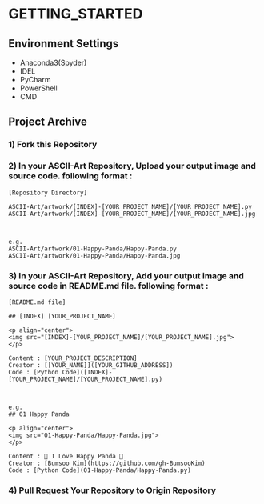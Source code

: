 # GETTING_STARTED

## Environment Settings

- Anaconda3(Spyder)
- IDEL
- PyCharm
- PowerShell
- CMD

## Project Archive

### 1) Fork this Repository

### 2) In your ASCII-Art Repository, **Upload** your output image and source code. following format :

```
[Repository Directory]

ASCII-Art/artwork/[INDEX]-[YOUR_PROJECT_NAME]/[YOUR_PROJECT_NAME].py
ASCII-Art/artwork/[INDEX]-[YOUR_PROJECT_NAME]/[YOUR_PROJECT_NAME].jpg



e.g.
ASCII-Art/artwork/01-Happy-Panda/Happy-Panda.py
ASCII-Art/artwork/01-Happy-Panda/Happy-Panda.jpg
```

### 3) In your ASCII-Art Repository, **Add** your output image and source code in README.md file. following format :

```
[README.md file]

## [INDEX] [YOUR_PROJECT_NAME]

<p align="center">
<img src="[INDEX]-[YOUR_PROJECT_NAME]/[YOUR_PROJECT_NAME].jpg">
</p>

Content : [YOUR_PROJECT_DESCRIPTION]
Creator : [[YOUR_NAME]]([YOUR_GITHUB_ADDRESS])
Code : [Python Code]([INDEX]-[YOUR_PROJECT_NAME]/[YOUR_PROJECT_NAME].py)



e.g.
## 01 Happy Panda

<p align="center">
<img src="01-Happy-Panda/Happy-Panda.jpg">
</p>

Content : 🐼 I Love Happy Panda 🐼
Creator : [Bumsoo Kim](https://github.com/gh-BumsooKim)
Code : [Python Code](01-Happy-Panda/Happy-Panda.py)
```

### 4) Pull Request Your Repository to Origin Repository
